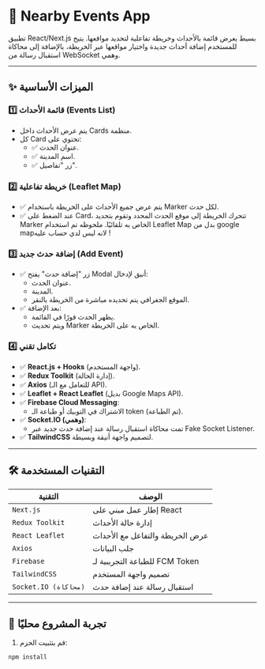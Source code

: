 # 📍 Nearby Events App

تطبيق React/Next.js بسيط يعرض قائمة بالأحداث وخريطة تفاعلية لتحديد مواقعها. يتيح للمستخدم إضافة أحداث جديدة واختيار مواقعها عبر الخريطة، بالإضافة إلى محاكاة استقبال رسالة من WebSocket وهمي.

---

## ✨ الميزات الأساسية

### 1️⃣ قائمة الأحداث (Events List)
- يتم عرض الأحداث داخل Cards منظمة.
- كل Card تحتوي على:
  - ✅ عنوان الحدث.
  - ✅ اسم المدينة.
  - ✅ زر "تفاصيل".

### 2️⃣ خريطة تفاعلية (Leaflet Map)
- ✅ يتم عرض جميع الأحداث على الخريطة باستخدام Marker لكل حدث.
- ✅ عند الضغط على Card، تتحرك الخريطة إلى موقع الحدث المحدد وتقوم بتحديد Marker الخاص به تلقائيًا.
ملحوظه تم استخدام Leaflet Map بدل من google mapلانه ليس لدي حساب عليه !
### 3️⃣ إضافة حدث جديد (Add Event)
- ✅ زر "إضافة حدث" يفتح Modal أنيق لإدخال:
  - عنوان الحدث.
  - المدينة.
  - الموقع الجغرافي يتم تحديده مباشرة من الخريطة بالنقر.
- ✅ بعد الإضافة:
  - يظهر الحدث فورًا في القائمة.
  - ويتم تحديث Marker الخاص به على الخريطة.

### 4️⃣ تكامل تقني
- ✅ **React.js + Hooks** (واجهة المستخدم).
- ✅ **Redux Toolkit** (إدارة الحالة).
- ✅ **Axios** (للتعامل مع الـ API).
- ✅ **Leaflet + React Leaflet** (بديل Google Maps API).
- ✅ **Firebase Cloud Messaging**:
  - الاشتراك في التوبيك أو طباعة الـ token (تم الطباعة).
- ✅ **Socket.IO (وهمي)**:
  - تمت محاكاة استقبال رسالة عند إضافة حدث جديد عبر Fake Socket Listener.
- ✅ **TailwindCSS** لتصميم واجهة أنيقة وبسيطة.

---

## 🛠️ التقنيات المستخدمة

| التقنية | الوصف |
|--------|-------|
| `Next.js` | إطار عمل مبني على React |
| `Redux Toolkit` | إدارة حالة الأحداث |
| `React Leaflet` | عرض الخريطة والتفاعل مع الأحداث |
| `Axios` | جلب البيانات |
| `Firebase` | للطباعة التجريبية لـ FCM Token |
| `TailwindCSS` | تصميم واجهة المستخدم |
| `Socket.IO (محاكاة)` | استقبال رسالة عند إضافة حدث |

---

## 🧪 تجربة المشروع محليًا

1. قم بتثبيت الحزم:
```bash
npm install

